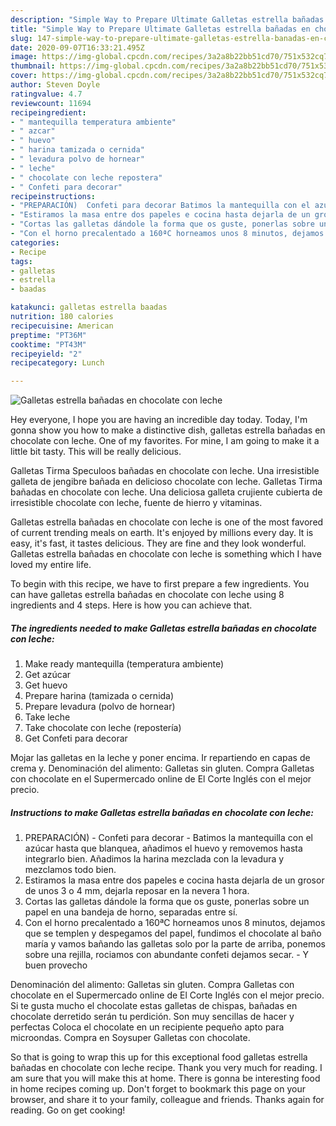 ```yaml
---
description: "Simple Way to Prepare Ultimate Galletas estrella bañadas en chocolate con leche"
title: "Simple Way to Prepare Ultimate Galletas estrella bañadas en chocolate con leche"
slug: 147-simple-way-to-prepare-ultimate-galletas-estrella-banadas-en-chocolate-con-leche
date: 2020-09-07T16:33:21.495Z
image: https://img-global.cpcdn.com/recipes/3a2a8b22bb51cd70/751x532cq70/galletas-estrella-banadas-en-chocolate-con-leche-foto-principal.jpg
thumbnail: https://img-global.cpcdn.com/recipes/3a2a8b22bb51cd70/751x532cq70/galletas-estrella-banadas-en-chocolate-con-leche-foto-principal.jpg
cover: https://img-global.cpcdn.com/recipes/3a2a8b22bb51cd70/751x532cq70/galletas-estrella-banadas-en-chocolate-con-leche-foto-principal.jpg
author: Steven Doyle
ratingvalue: 4.7
reviewcount: 11694
recipeingredient:
- " mantequilla temperatura ambiente"
- " azcar"
- " huevo"
- " harina tamizada o cernida"
- " levadura polvo de hornear"
- " leche"
- " chocolate con leche repostera"
- " Confeti para decorar"
recipeinstructions:
- "PREPARACIÓN)  Confeti para decorar Batimos la mantequilla con el azúcar hasta que blanquea, añadimos el huevo y removemos hasta integrarlo bien. Añadimos la harina mezclada con la levadura y mezclamos todo bien."
- "Estiramos la masa entre dos papeles e cocina hasta dejarla de un grosor de unos 3 o 4 mm, dejarla reposar en la nevera 1 hora."
- "Cortas las galletas dándole la forma que os guste, ponerlas sobre un papel en una bandeja de horno, separadas entre sí."
- "Con el horno precalentado a 160ªC horneamos unos 8 minutos, dejamos que se templen y despegamos del papel, fundimos el chocolate al baño maría y vamos bañando las galletas solo por la parte de arriba, ponemos sobre una rejilla, rociamos con abundante confeti dejamos secar. Y buen provecho"
categories:
- Recipe
tags:
- galletas
- estrella
- baadas

katakunci: galletas estrella baadas 
nutrition: 180 calories
recipecuisine: American
preptime: "PT36M"
cooktime: "PT43M"
recipeyield: "2"
recipecategory: Lunch

---
```



![Galletas estrella bañadas en chocolate con leche](https://img-global.cpcdn.com/recipes/3a2a8b22bb51cd70/751x532cq70/galletas-estrella-banadas-en-chocolate-con-leche-foto-principal.jpg)

Hey everyone, I hope you are having an incredible day today. Today, I'm gonna show you how to make a distinctive dish, galletas estrella bañadas en chocolate con leche. One of my favorites. For mine, I am going to make it a little bit tasty. This will be really delicious.

Galletas Tirma Speculoos bañadas en chocolate con leche. Una irresistible galleta de jengibre bañada en delicioso chocolate con leche. Galletas Tirma bañadas en chocolate con leche. Una deliciosa galleta crujiente cubierta de irresistible chocolate con leche, fuente de hierro y vitaminas.

Galletas estrella bañadas en chocolate con leche is one of the most favored of current trending meals on earth. It's enjoyed by millions every day. It is easy, it's fast, it tastes delicious. They are fine and they look wonderful. Galletas estrella bañadas en chocolate con leche is something which I have loved my entire life.


To begin with this recipe, we have to first prepare a few ingredients. You can have galletas estrella bañadas en chocolate con leche using 8 ingredients and 4 steps. Here is how you can achieve that.

<!--inarticleads1-->

##### The ingredients needed to make Galletas estrella bañadas en chocolate con leche:

1. Make ready  mantequilla (temperatura ambiente)
1. Get  azúcar
1. Get  huevo
1. Prepare  harina (tamizada o cernida)
1. Prepare  levadura (polvo de hornear)
1. Take  leche
1. Take  chocolate con leche (repostería)
1. Get  Confeti para decorar


Mojar las galletas en la leche y poner encima. Ir repartiendo en capas de crema y. Denominación del alimento: Galletas sin gluten. Compra Galletas con chocolate en el Supermercado online de El Corte Inglés con el mejor precio. 

<!--inarticleads2-->

##### Instructions to make Galletas estrella bañadas en chocolate con leche:

1. PREPARACIÓN)  - Confeti para decorar - Batimos la mantequilla con el azúcar hasta que blanquea, añadimos el huevo y removemos hasta integrarlo bien. Añadimos la harina mezclada con la levadura y mezclamos todo bien.
1. Estiramos la masa entre dos papeles e cocina hasta dejarla de un grosor de unos 3 o 4 mm, dejarla reposar en la nevera 1 hora.
1. Cortas las galletas dándole la forma que os guste, ponerlas sobre un papel en una bandeja de horno, separadas entre sí.
1. Con el horno precalentado a 160ªC horneamos unos 8 minutos, dejamos que se templen y despegamos del papel, fundimos el chocolate al baño maría y vamos bañando las galletas solo por la parte de arriba, ponemos sobre una rejilla, rociamos con abundante confeti dejamos secar. - Y buen provecho


Denominación del alimento: Galletas sin gluten. Compra Galletas con chocolate en el Supermercado online de El Corte Inglés con el mejor precio. Si te gusta mucho el chocolate estas galletas de chispas, bañadas en chocolate derretido serán tu perdición. Son muy sencillas de hacer y perfectas Coloca el chocolate en un recipiente pequeño apto para microondas. Compra en Soysuper Galletas con chocolate. 

So that is going to wrap this up for this exceptional food galletas estrella bañadas en chocolate con leche recipe. Thank you very much for reading. I am sure that you will make this at home. There is gonna be interesting food in home recipes coming up. Don't forget to bookmark this page on your browser, and share it to your family, colleague and friends. Thanks again for reading. Go on get cooking!
